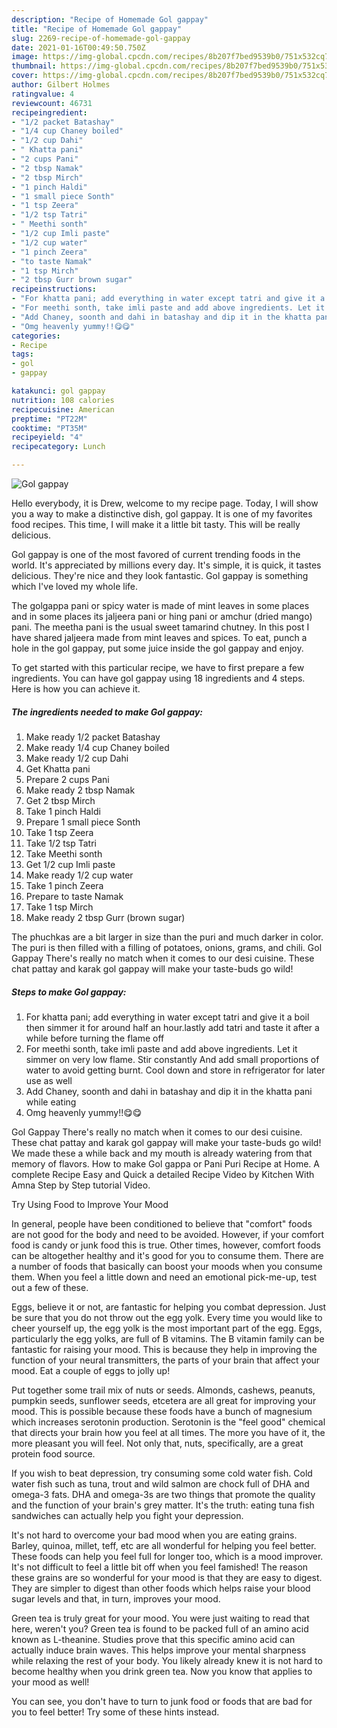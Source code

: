 ```yaml
---
description: "Recipe of Homemade Gol gappay"
title: "Recipe of Homemade Gol gappay"
slug: 2269-recipe-of-homemade-gol-gappay
date: 2021-01-16T00:49:50.750Z
image: https://img-global.cpcdn.com/recipes/8b207f7bed9539b0/751x532cq70/gol-gappay-recipe-main-photo.jpg
thumbnail: https://img-global.cpcdn.com/recipes/8b207f7bed9539b0/751x532cq70/gol-gappay-recipe-main-photo.jpg
cover: https://img-global.cpcdn.com/recipes/8b207f7bed9539b0/751x532cq70/gol-gappay-recipe-main-photo.jpg
author: Gilbert Holmes
ratingvalue: 4
reviewcount: 46731
recipeingredient:
- "1/2 packet Batashay"
- "1/4 cup Chaney boiled"
- "1/2 cup Dahi"
- " Khatta pani"
- "2 cups Pani"
- "2 tbsp Namak"
- "2 tbsp Mirch"
- "1 pinch Haldi"
- "1 small piece Sonth"
- "1 tsp Zeera"
- "1/2 tsp Tatri"
- " Meethi sonth"
- "1/2 cup Imli paste"
- "1/2 cup water"
- "1 pinch Zeera"
- "to taste Namak"
- "1 tsp Mirch"
- "2 tbsp Gurr brown sugar"
recipeinstructions:
- "For khatta pani; add everything in water except tatri and give it a boil then simmer it for around half an hour.lastly add tatri and taste it after a while before turning the flame off"
- "For meethi sonth, take imli paste and add above ingredients. Let it simmer on very low flame. Stir constantly And add small proportions of water to avoid getting burnt. Cool down and store in refrigerator for later use as well"
- "Add Chaney, soonth and dahi in batashay and dip it in the khatta pani while eating"
- "Omg heavenly yummy!!😋😋"
categories:
- Recipe
tags:
- gol
- gappay

katakunci: gol gappay 
nutrition: 108 calories
recipecuisine: American
preptime: "PT22M"
cooktime: "PT35M"
recipeyield: "4"
recipecategory: Lunch

---
```



![Gol gappay](https://img-global.cpcdn.com/recipes/8b207f7bed9539b0/751x532cq70/gol-gappay-recipe-main-photo.jpg)

Hello everybody, it is Drew, welcome to my recipe page. Today, I will show you a way to make a distinctive dish, gol gappay. It is one of my favorites food recipes. This time, I will make it a little bit tasty. This will be really delicious.

Gol gappay is one of the most favored of current trending foods in the world. It's appreciated by millions every day. It's simple, it is quick, it tastes delicious. They're nice and they look fantastic. Gol gappay is something which I've loved my whole life.

The golgappa pani or spicy water is made of mint leaves in some places and in some places its jaljeera pani or hing pani or amchur (dried mango) pani. The meetha pani is the usual sweet tamarind chutney. In this post I have shared jaljeera made from mint leaves and spices. To eat, punch a hole in the gol gappay, put some juice inside the gol gappay and enjoy.


To get started with this particular recipe, we have to first prepare a few ingredients. You can have gol gappay using 18 ingredients and 4 steps. Here is how you can achieve it.

<!--inarticleads1-->

##### The ingredients needed to make Gol gappay:

1. Make ready 1/2 packet Batashay
1. Make ready 1/4 cup Chaney boiled
1. Make ready 1/2 cup Dahi
1. Get  Khatta pani
1. Prepare 2 cups Pani
1. Make ready 2 tbsp Namak
1. Get 2 tbsp Mirch
1. Take 1 pinch Haldi
1. Prepare 1 small piece Sonth
1. Take 1 tsp Zeera
1. Take 1/2 tsp Tatri
1. Take  Meethi sonth
1. Get 1/2 cup Imli paste
1. Make ready 1/2 cup water
1. Take 1 pinch Zeera
1. Prepare to taste Namak
1. Take 1 tsp Mirch
1. Make ready 2 tbsp Gurr (brown sugar)


The phuchkas are a bit larger in size than the puri and much darker in color. The puri is then filled with a filling of potatoes, onions, grams, and chili. Gol Gappay There&#39;s really no match when it comes to our desi cuisine. These chat pattay and karak gol gappay will make your taste-buds go wild! 

<!--inarticleads2-->

##### Steps to make Gol gappay:

1. For khatta pani; add everything in water except tatri and give it a boil then simmer it for around half an hour.lastly add tatri and taste it after a while before turning the flame off
1. For meethi sonth, take imli paste and add above ingredients. Let it simmer on very low flame. Stir constantly And add small proportions of water to avoid getting burnt. Cool down and store in refrigerator for later use as well
1. Add Chaney, soonth and dahi in batashay and dip it in the khatta pani while eating
1. Omg heavenly yummy!!😋😋


Gol Gappay There&#39;s really no match when it comes to our desi cuisine. These chat pattay and karak gol gappay will make your taste-buds go wild! We made these a while back and my mouth is already watering from that memory of flavors. How to make Gol gappa or Pani Puri Recipe at Home. A complete Recipe Easy and Quick a detailed Recipe Video by Kitchen With Amna Step by Step tutorial Video. 

Try Using Food to Improve Your Mood


In general, people have been conditioned to believe that "comfort" foods are not good for the body and need to be avoided. However, if your comfort food is candy or junk food this is true. Other times, however, comfort foods can be altogether healthy and it's good for you to consume them. There are a number of foods that basically can boost your moods when you consume them. When you feel a little down and need an emotional pick-me-up, test out a few of these.

Eggs, believe it or not, are fantastic for helping you combat depression. Just be sure that you do not throw out the egg yolk. Every time you would like to cheer yourself up, the egg yolk is the most important part of the egg. Eggs, particularly the egg yolks, are full of B vitamins. The B vitamin family can be fantastic for raising your mood. This is because they help in improving the function of your neural transmitters, the parts of your brain that affect your mood. Eat a couple of eggs to jolly up!

Put together some trail mix of nuts or seeds. Almonds, cashews, peanuts, pumpkin seeds, sunflower seeds, etcetera are all great for improving your mood. This is possible because these foods have a bunch of magnesium which increases serotonin production. Serotonin is the "feel good" chemical that directs your brain how you feel at all times. The more you have of it, the more pleasant you will feel. Not only that, nuts, specifically, are a great protein food source.

If you wish to beat depression, try consuming some cold water fish. Cold water fish such as tuna, trout and wild salmon are chock full of DHA and omega-3 fats. DHA and omega-3s are two things that promote the quality and the function of your brain's grey matter. It's the truth: eating tuna fish sandwiches can actually help you fight your depression. 

It's not hard to overcome your bad mood when you are eating grains. Barley, quinoa, millet, teff, etc are all wonderful for helping you feel better. These foods can help you feel full for longer too, which is a mood improver. It's not difficult to feel a little bit off when you feel famished! The reason these grains are so wonderful for your mood is that they are easy to digest. They are simpler to digest than other foods which helps raise your blood sugar levels and that, in turn, improves your mood.

Green tea is truly great for your mood. You were just waiting to read that here, weren't you? Green tea is found to be packed full of an amino acid known as L-theanine. Studies prove that this specific amino acid can actually induce brain waves. This helps improve your mental sharpness while relaxing the rest of your body. You likely already knew it is not hard to become healthy when you drink green tea. Now you know that applies to your mood as well!

You can see, you don't have to turn to junk food or foods that are bad for you to feel better! Try  some  of  these  hints  instead.

